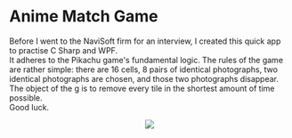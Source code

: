 # Anime Match Game

Before I went to the NaviSoft firm for an interview, I created this quick app to practise C Sharp and WPF.  
It adheres to the Pikachu game's fundamental logic. The rules of the game are rather simple: there are 16 cells, 
8 pairs of identical photographs, two identical photographs are chosen, and those two photographs disappear.  
The object of the g is to remove every tile in the shortest amount of time possible.  
Good luck.

<p align="center">
  <img src="https://github.com/nosensemlem/anime-match-game/assets/140367826/0ff2bda2-724a-452a-ba29-9f68544fce82">
</p>
